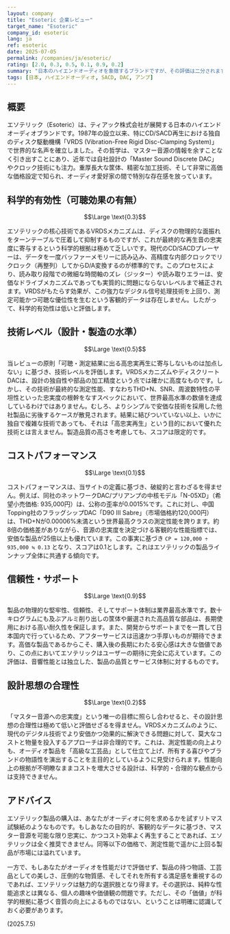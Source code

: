 ```yaml
---
layout: company
title: "Esoteric 企業レビュー"
target_name: "Esoteric"
company_id: esoteric
lang: ja
ref: esoteric
date: 2025-07-05
permalink: /companies/ja/esoteric/
rating: [2.0, 0.3, 0.5, 0.1, 0.9, 0.2]
summary: "日本のハイエンドオーディオを象徴するブランドですが、その評価は二分されます。物理的な作り込みや信頼性は業界最高クラスである一方、その核心技術であるVRDSメカニズム等は、現代のデジタル技術の前では忠実度向上への寄与が科学的に証明されていません。結果として、客観的な測定性能は価格に見合っておらず、特にコストパフォーマンスは破綻的です。性能よりも、工芸品としての価値やブランドの物語性を重視するユーザー向けの製品と言えます。"
tags: [日本, ハイエンドオーディオ, SACD, DAC, アンプ]
---
```


## 概要

エソテリック（Esoteric）は、ティアック株式会社が展開する日本のハイエンドオーディオブランドです。1987年の設立以来、特にCD/SACD再生における独自のディスク駆動機構「VRDS (Vibration-Free Rigid Disc-Clamping System)」で世界的な名声を確立しました。その哲学は、マスター音源の情報を余すことなく引き出すことにあり、近年では自社設計の「Master Sound Discrete DAC」やクロック技術にも注力。重厚長大な筐体、精密な加工技術、そして非常に高価な価格設定で知られ、オーディオ愛好家の間で特別な存在感を放っています。

## 科学的有効性（可聴効果の有無）

$$\Large \text{0.3}$$

エソテリックの核心技術であるVRDSメカニズムは、ディスクの物理的な面振れをターンテーブルで圧着して抑制するものですが、これが最終的な再生音の忠実度に寄与するという科学的根拠は極めて乏しいです。現代のCD/SACDプレーヤーは、データを一度バッファーメモリーに読み込み、高精度な内部クロックでリクロック（再整列）してからD/A変換するのが標準的です。このプロセスにより、読み取り段階での微細な時間軸のズレ（ジッター）や読み取りエラーは、安価なドライブメカニズムであっても実質的に問題にならないレベルまで補正されます。VRDSがもたらす効果が、この強力なデジタル信号処理技術を上回り、測定可能かつ可聴な優位性を生むという客観的データは存在しません。したがって、科学的有効性は低いと評価します。

## 技術レベル（設計・製造の水準）

$$\Large \text{0.5}$$

当レビューの原則「可聴・測定結果に出る高忠実再生に寄与しないものは加点しない」に基づき、技術レベルを評価します。VRDSメカニズムやディスクリートDACは、設計の独自性や部品の加工精度という点では確かに高度なものです。しかし、その技術が最終的な測定性能、すなわちTHD+N、SNR、周波数特性の平坦性といった忠実度の根幹をなすスペックにおいて、世界最高水準の数値を達成しているわけではありません。むしろ、よりシンプルで安価な技術を採用した他社製品に劣後するケースが散見されます。結果に結びついていない以上、いかに独自で複雑な技術であっても、それは「高忠実再生」という目的において優れた技術とは言えません。製造品質の高さを考慮しても、スコアは限定的です。

## コストパフォーマンス

$$\Large \text{0.1}$$

コストパフォーマンスは、当サイトの定義に基づき、破綻的と言わざるを得ません。例えば、同社のネットワークDAC/プリアンプの中核モデル「N-05XD」（希望小売価格: 935,000円）は、公称の歪率が0.0015%です。これに対し、中国Topping社のフラッグシップDAC「D90 III Sabre」（市場価格約120,000円）は、THD+Nが0.00006%未満という世界最高クラスの測定性能を誇ります。約8倍の価格差がありながら、音源の忠実度を決定づける客観的な性能指標では、安価な製品が25倍以上も優れています。この事実に基づき `CP = 120,000 ÷ 935,000 ≒ 0.13` となり、スコアは0.1とします。これはエソテリックの製品ラインナップ全体に共通する傾向です。

## 信頼性・サポート

$$\Large \text{0.9}$$

製品の物理的な堅牢性、信頼性、そしてサポート体制は業界最高水準です。数十キログラムにも及ぶアルミ削り出しの筐体や厳選された高品質な部品は、長期使用における高い耐久性を保証します。また、開発からサポートまでを一貫して日本国内で行っているため、アフターサービスは迅速かつ手厚いものが期待できます。高価な製品であるからこそ、購入後の長期にわたる安心感は大きな価値であり、この点においてエソテリックはユーザーの期待に完全に応えています。この評価は、音響性能とは独立した、製品の品質とサービス体制に対するものです。

## 設計思想の合理性

$$\Large \text{0.2}$$

「マスター音源への忠実度」という唯一の目標に照らし合わせると、その設計思想の合理性は極めて低いと評価せざるを得ません。VRDSメカニズムのように、現代のデジタル技術でより安価かつ効果的に解決できる問題に対して、莫大なコストと物量を投入するアプローチは非合理的です。これは、測定性能の向上よりも、オーディオ製品を「高級な工芸品」として仕立て上げ、所有する喜びやブランドの物語性を演出することを主目的としているように見受けられます。性能向上の根拠が不明瞭なままコストを増大させる設計は、科学的・合理的な観点からは支持できません。

## アドバイス

エソテリック製品の購入は、あなたがオーディオに何を求めるかを試すリトマス試験紙のようなものです。もしあなたの目的が、客観的なデータに基づき、マスター音源を可能な限り忠実に、かつコスト効率よく再生することであれば、エソテリックは全く推奨できません。同等以下の価格で、測定性能で遥かに上回る製品が市場には溢れています。

一方で、もしあなたがオーディオを性能だけで評価せず、製品の持つ物語、工芸品としての美しさ、圧倒的な物質感、そしてそれを所有する満足感を重視するのであれば、エソテリックは魅力的な選択肢となり得ます。その選択は、純粋な性能追求とは異なる、個人の趣味や価値観の問題です。ただし、その「価値」が科学的根拠に基づく音質の向上によるものではない、ということは明確に認識しておく必要があります。

(2025.7.5)
